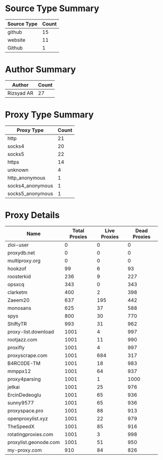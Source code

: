 # Source Type Summary

| Source Type | Count |
|-------------|-------|
| github | 15 |
| website | 11 |
| Github | 1 |


# Author Summary

| Author | Count |
|--------|-------|
| Rizsyad AR | 27 |


# Proxy Type Summary

| Proxy Type | Count |
|------------|-------|
| http | 21 |
| socks4 | 20 |
| socks5 | 22 |
| https | 14 |
| unknown | 4 |
| http_anonymous | 1 |
| socks4_anonymous | 1 |
| socks5_anonymous | 1 |


# Proxy Details

| Name | Total Proxies | Live Proxies | Dead Proxies |
|------|---------------|--------------|---------------|
| zloi-user | 0 | 0 | 0 |
| proxydb.net | 0 | 0 | 0 |
| multiproxy.org | 0 | 0 | 0 |
| hookzof | 99 | 6 | 93 |
| roosterkid | 236 | 9 | 227 |
| opsxcq | 343 | 0 | 343 |
| clarketm | 400 | 2 | 398 |
| Zaeem20 | 637 | 195 | 442 |
| monosans | 625 | 37 | 588 |
| spys | 800 | 30 | 770 |
| ShiftyTR | 993 | 31 | 962 |
| proxy-list.download | 1001 | 4 | 997 |
| rootjazz.com | 1001 | 11 | 990 |
| proxifly | 1001 | 4 | 997 |
| proxyscrape.com | 1001 | 684 | 317 |
| B4RC0DE-TM | 1001 | 18 | 983 |
| mmppx12 | 1001 | 64 | 937 |
| proxy4parsing | 1001 | 1 | 1000 |
| jetkai | 1001 | 25 | 976 |
| ErcinDedeoglu | 1001 | 65 | 936 |
| sunny9577 | 1001 | 65 | 936 |
| proxyspace.pro | 1001 | 88 | 913 |
| openproxylist.xyz | 1001 | 22 | 979 |
| TheSpeedX | 1001 | 85 | 916 |
| rotatingproxies.com | 1001 | 3 | 998 |
| proxylist.geonode.com | 1001 | 51 | 950 |
| my-proxy.com | 910 | 84 | 826 |
